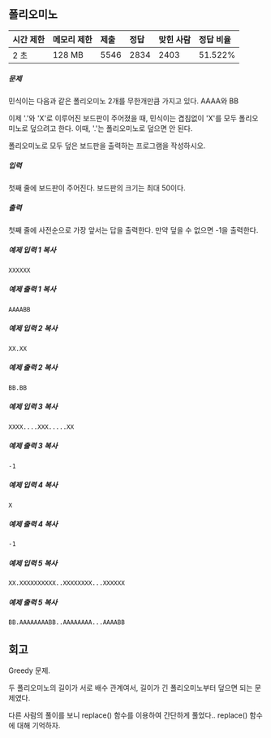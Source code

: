 ## 폴리오미노

| 시간 제한 | 메모리 제한 | 제출 | 정답 | 맞힌 사람 | 정답 비율 |
| :-------- | :---------- | :--- | :--- | :-------- | :-------- |
| 2 초      | 128 MB      | 5546 | 2834 | 2403      | 51.522%   |

##### 문제

민식이는 다음과 같은 폴리오미노 2개를 무한개만큼 가지고 있다. AAAA와 BB

이제 '.'와 'X'로 이루어진 보드판이 주어졌을 때, 민식이는 겹침없이 'X'를 모두 폴리오미노로 덮으려고 한다. 이때, '.'는 폴리오미노로 덮으면 안 된다.

폴리오미노로 모두 덮은 보드판을 출력하는 프로그램을 작성하시오.

##### 입력

첫째 줄에 보드판이 주어진다. 보드판의 크기는 최대 50이다.

##### 출력

첫째 줄에 사전순으로 가장 앞서는 답을 출력한다. 만약 덮을 수 없으면 -1을 출력한다.

##### 예제 입력 1 복사

```
XXXXXX
```

##### 예제 출력 1 복사

```
AAAABB
```

##### 예제 입력 2 복사

```
XX.XX
```

##### 예제 출력 2 복사

```
BB.BB
```

##### 예제 입력 3 복사

```
XXXX....XXX.....XX
```

##### 예제 출력 3 복사

```
-1
```

##### 예제 입력 4 복사

```
X
```

##### 예제 출력 4 복사

```
-1
```

##### 예제 입력 5 복사

```
XX.XXXXXXXXXX..XXXXXXXX...XXXXXX
```

##### 예제 출력 5 복사

```
BB.AAAAAAAABB..AAAAAAAA...AAAABB
```

## 회고

Greedy 문제.

두 폴리오미노의 길이가 서로 배수 관계여서, 길이가 긴 폴리오미노부터 덮으면 되는 문제였다.  

다른 사람의 풀이를 보니 replace() 함수를 이용하여 간단하게 풀었다.. replace() 함수에 대해 기억하자.